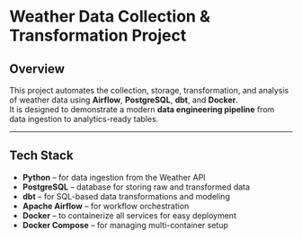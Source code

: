# Weather Data Collection & Transformation Project

## Overview
This project automates the collection, storage, transformation, and analysis of weather data using **Airflow**, **PostgreSQL**, **dbt**, and **Docker**.  
It is designed to demonstrate a modern **data engineering pipeline** from data ingestion to analytics-ready tables.

---

##  Tech Stack
- **Python** – for data ingestion from the Weather API
- **PostgreSQL** – database for storing raw and transformed data
- **dbt** – for SQL-based data transformations and modeling
- **Apache Airflow** – for workflow orchestration
- **Docker** – to containerize all services for easy deployment
- **Docker Compose** – for managing multi-container setup

